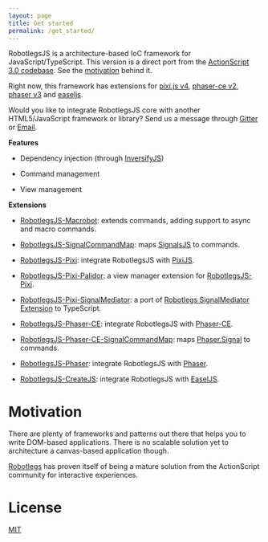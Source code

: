 ```yaml
---
layout: page
title: Get started
permalink: /get_started/
---
```


RobotlegsJS is a architecture-based IoC framework for JavaScript/TypeScript. This
version is a direct port from the [ActionScript 3.0 codebase](https://github.com/robotlegs/robotlegs-framework).
See the [motivation](#motivation) behind it.

Right now, this framework has extensions for [pixi.js v4](https://github.com/pixijs/pixi.js),
[phaser-ce v2](https://github.com/photonstorm/phaser-ce), [phaser v3](https://github.com/photonstorm/phaser) and [easeljs](https://github.com/CreateJS/EaselJS).

Would you like to integrate RobotlegsJS core with another HTML5/JavaScript framework or library? Send us a message through [Gitter](https://gitter.im/RobotlegsJS/RobotlegsJS) or [Email](mailto:contact@robotlegsjs.io).

**Features**

- Dependency injection (through [InversifyJS](https://github.com/inversify/InversifyJS))

- Command management

- View management

**Extensions**

- [RobotlegsJS-Macrobot](https://github.com/RobotlegsJS/RobotlegsJS-Macrobot): extends commands, adding support to async and macro commands.

- [RobotlegsJS-SignalCommandMap](https://github.com/RobotlegsJS/RobotlegsJS-SignalCommandMap): maps [SignalsJS](https://github.com/RobotlegsJS/SignalsJS) to commands.

- [RobotlegsJS-Pixi](https://github.com/RobotlegsJS/RobotlegsJS-Pixi): integrate RobotlegsJS with [PixiJS](https://github.com/pixijs/pixi.js).

- [RobotlegsJS-Pixi-Palidor](https://github.com/RobotlegsJS/RobotlegsJS-Pixi-Palidor): a view manager extension for [RobotlegsJS-Pixi](https://github.com/RobotlegsJS/RobotlegsJS-Pixi).

- [RobotlegsJS-Pixi-SignalMediator](https://github.com/RobotlegsJS/RobotlegsJS-Pixi-SignalMediator): a port of [Robotlegs SignalMediator Extension](https://github.com/MrDodson/robotlegs-extensions-SignalMediator) to TypeScript.

- [RobotlegsJS-Phaser-CE](https://github.com/RobotlegsJS/RobotlegsJS-Phaser-CE): integrate RobotlegsJS with [Phaser-CE](https://github.com/photonstorm/phaser-ce).

- [RobotlegsJS-Phaser-CE-SignalCommandMap](https://github.com/RobotlegsJS/RobotlegsJS-Phaser-CE-SignalCommandMap): maps [Phaser.Signal](https://photonstorm.github.io/phaser-ce/Phaser.Signal.html) to commands.

- [RobotlegsJS-Phaser](https://github.com/RobotlegsJS/RobotlegsJS-Phaser): integrate RobotlegsJS with [Phaser](https://github.com/photonstorm/phaser).

- [RobotlegsJS-CreateJS](https://github.com/RobotlegsJS/RobotlegsJS-CreateJS): integrate RobotlegsJS with [EaselJS](https://github.com/CreateJS/EaselJS).

Motivation
===

There are plenty of frameworks and patterns out there that helps you to write
DOM-based applications. There is no scalable solution yet to architecture a
canvas-based application though.

[Robotlegs](https://github.com/robotlegs/robotlegs-framework) has proven itself of being a mature solution from the ActionScript
community for interactive experiences.

License
===

[MIT](https://github.com/RobotlegsJS/RobotlegsJS/blob/master/LICENSE)